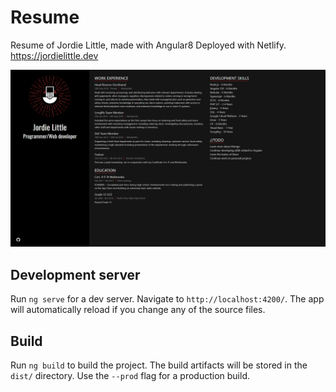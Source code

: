 # Resume

Resume of Jordie Little, made with Angular8
Deployed with Netlify.
https://jordielittle.dev

![screenshot](https://github.com/jlittl80/resume/blob/master/screenshot.png)

## Development server

Run `ng serve` for a dev server. Navigate to `http://localhost:4200/`. The app will automatically reload if you change any of the source files.

## Build

Run `ng build` to build the project. The build artifacts will be stored in the `dist/` directory. Use the `--prod` flag for a production build.
